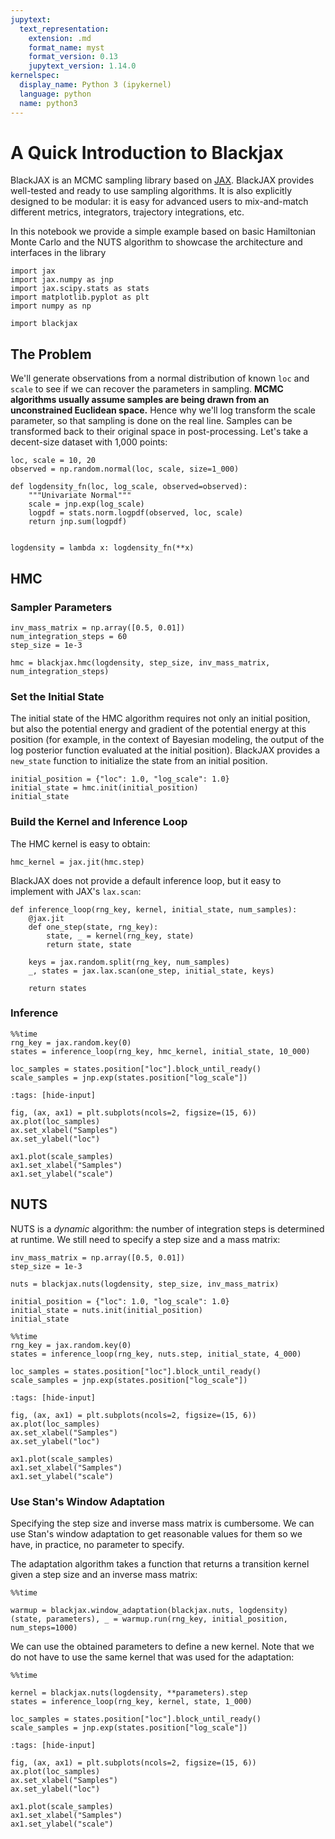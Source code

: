 ```yaml
---
jupytext:
  text_representation:
    extension: .md
    format_name: myst
    format_version: 0.13
    jupytext_version: 1.14.0
kernelspec:
  display_name: Python 3 (ipykernel)
  language: python
  name: python3
---
```


# A Quick Introduction to Blackjax

BlackJAX is an MCMC sampling library based on [JAX](https://github.com/google/jax). BlackJAX provides well-tested and ready to use sampling algorithms. It is also explicitly designed to be modular: it is easy for advanced users to mix-and-match different metrics, integrators, trajectory integrations, etc.

In this notebook we provide a simple example based on basic Hamiltonian Monte Carlo and the NUTS algorithm to showcase the architecture and interfaces in the library

```{code-cell} python
import jax
import jax.numpy as jnp
import jax.scipy.stats as stats
import matplotlib.pyplot as plt
import numpy as np

import blackjax
```

## The Problem

We'll generate observations from a normal distribution of known `loc` and `scale` to see if we can recover the parameters in sampling. **MCMC algorithms usually assume samples are being drawn from an unconstrained Euclidean space.** Hence why we'll log transform the scale parameter, so that sampling is done on the real line. Samples can be transformed back to their original space in post-processing. Let's take a decent-size dataset with 1,000 points:

```{code-cell} python
loc, scale = 10, 20
observed = np.random.normal(loc, scale, size=1_000)
```

```{code-cell} python
def logdensity_fn(loc, log_scale, observed=observed):
    """Univariate Normal"""
    scale = jnp.exp(log_scale)
    logpdf = stats.norm.logpdf(observed, loc, scale)
    return jnp.sum(logpdf)


logdensity = lambda x: logdensity_fn(**x)
```

## HMC

### Sampler Parameters

```{code-cell} python
inv_mass_matrix = np.array([0.5, 0.01])
num_integration_steps = 60
step_size = 1e-3

hmc = blackjax.hmc(logdensity, step_size, inv_mass_matrix, num_integration_steps)
```

### Set the Initial State

The initial state of the HMC algorithm requires not only an initial position, but also the potential energy and gradient of the potential energy at this position (for example, in the context of Bayesian modeling, the output of the log posterior function evaluated at the initial position). BlackJAX provides a `new_state` function to initialize the state from an initial position.

```{code-cell} python
initial_position = {"loc": 1.0, "log_scale": 1.0}
initial_state = hmc.init(initial_position)
initial_state
```

### Build the Kernel and Inference Loop


The HMC kernel is easy to obtain:

```{code-cell} python
hmc_kernel = jax.jit(hmc.step)
```

BlackJAX does not provide a default inference loop, but it easy to implement with JAX's `lax.scan`:

```{code-cell} python
def inference_loop(rng_key, kernel, initial_state, num_samples):
    @jax.jit
    def one_step(state, rng_key):
        state, _ = kernel(rng_key, state)
        return state, state

    keys = jax.random.split(rng_key, num_samples)
    _, states = jax.lax.scan(one_step, initial_state, keys)

    return states
```

### Inference

```{code-cell} python
%%time
rng_key = jax.random.key(0)
states = inference_loop(rng_key, hmc_kernel, initial_state, 10_000)

loc_samples = states.position["loc"].block_until_ready()
scale_samples = jnp.exp(states.position["log_scale"])
```

```{code-cell} python
:tags: [hide-input]

fig, (ax, ax1) = plt.subplots(ncols=2, figsize=(15, 6))
ax.plot(loc_samples)
ax.set_xlabel("Samples")
ax.set_ylabel("loc")

ax1.plot(scale_samples)
ax1.set_xlabel("Samples")
ax1.set_ylabel("scale")
```

## NUTS

NUTS is a *dynamic* algorithm: the number of integration steps is determined at runtime. We still need to specify a step size and a mass matrix:

```{code-cell} python
inv_mass_matrix = np.array([0.5, 0.01])
step_size = 1e-3

nuts = blackjax.nuts(logdensity, step_size, inv_mass_matrix)
```

```{code-cell} python
initial_position = {"loc": 1.0, "log_scale": 1.0}
initial_state = nuts.init(initial_position)
initial_state
```

```{code-cell} python
%%time
rng_key = jax.random.key(0)
states = inference_loop(rng_key, nuts.step, initial_state, 4_000)

loc_samples = states.position["loc"].block_until_ready()
scale_samples = jnp.exp(states.position["log_scale"])
```

```{code-cell} python
:tags: [hide-input]

fig, (ax, ax1) = plt.subplots(ncols=2, figsize=(15, 6))
ax.plot(loc_samples)
ax.set_xlabel("Samples")
ax.set_ylabel("loc")

ax1.plot(scale_samples)
ax1.set_xlabel("Samples")
ax1.set_ylabel("scale")
```

### Use Stan's Window Adaptation

Specifying the step size and inverse mass matrix is cumbersome. We can use Stan's window adaptation to get reasonable values for them so we have, in practice, no parameter to specify.

The adaptation algorithm takes a function that returns a transition kernel given a step size and an inverse mass matrix:

```{code-cell} python
%%time

warmup = blackjax.window_adaptation(blackjax.nuts, logdensity)
(state, parameters), _ = warmup.run(rng_key, initial_position, num_steps=1000)
```

We can use the obtained parameters to define a new kernel. Note that we do not have to use the same kernel that was used for the adaptation:

```{code-cell} python
%%time

kernel = blackjax.nuts(logdensity, **parameters).step
states = inference_loop(rng_key, kernel, state, 1_000)

loc_samples = states.position["loc"].block_until_ready()
scale_samples = jnp.exp(states.position["log_scale"])
```

```{code-cell} python
:tags: [hide-input]

fig, (ax, ax1) = plt.subplots(ncols=2, figsize=(15, 6))
ax.plot(loc_samples)
ax.set_xlabel("Samples")
ax.set_ylabel("loc")

ax1.plot(scale_samples)
ax1.set_xlabel("Samples")
ax1.set_ylabel("scale")
```
